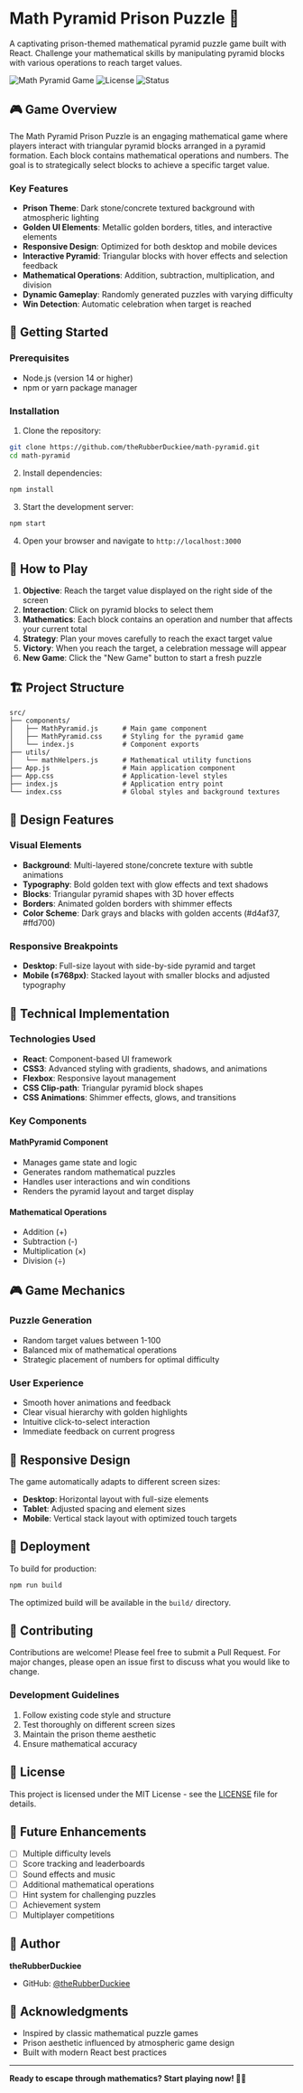 # Math Pyramid Prison Puzzle 🔺

A captivating prison-themed mathematical pyramid puzzle game built with React. Challenge your mathematical skills by manipulating pyramid blocks with various operations to reach target values.

![Math Pyramid Game](https://img.shields.io/badge/React-18.2.0-blue?logo=react) ![License](https://img.shields.io/badge/License-MIT-green) ![Status](https://img.shields.io/badge/Status-Complete-brightgreen)

## 🎮 Game Overview

The Math Pyramid Prison Puzzle is an engaging mathematical game where players interact with triangular pyramid blocks arranged in a pyramid formation. Each block contains mathematical operations and numbers. The goal is to strategically select blocks to achieve a specific target value.

### Key Features

- **Prison Theme**: Dark stone/concrete textured background with atmospheric lighting
- **Golden UI Elements**: Metallic golden borders, titles, and interactive elements
- **Responsive Design**: Optimized for both desktop and mobile devices
- **Interactive Pyramid**: Triangular blocks with hover effects and selection feedback
- **Mathematical Operations**: Addition, subtraction, multiplication, and division
- **Dynamic Gameplay**: Randomly generated puzzles with varying difficulty
- **Win Detection**: Automatic celebration when target is reached

## 🚀 Getting Started

### Prerequisites

- Node.js (version 14 or higher)
- npm or yarn package manager

### Installation

1. Clone the repository:
```bash
git clone https://github.com/theRubberDuckiee/math-pyramid.git
cd math-pyramid
```

2. Install dependencies:
```bash
npm install
```

3. Start the development server:
```bash
npm start
```

4. Open your browser and navigate to `http://localhost:3000`

## 🎯 How to Play

1. **Objective**: Reach the target value displayed on the right side of the screen
2. **Interaction**: Click on pyramid blocks to select them
3. **Mathematics**: Each block contains an operation and number that affects your current total
4. **Strategy**: Plan your moves carefully to reach the exact target value
5. **Victory**: When you reach the target, a celebration message will appear
6. **New Game**: Click the "New Game" button to start a fresh puzzle

## 🏗️ Project Structure

```
src/
├── components/
│   ├── MathPyramid.js      # Main game component
│   ├── MathPyramid.css     # Styling for the pyramid game
│   └── index.js            # Component exports
├── utils/
│   └── mathHelpers.js      # Mathematical utility functions
├── App.js                  # Main application component
├── App.css                 # Application-level styles
├── index.js                # Application entry point
└── index.css               # Global styles and background textures
```

## 🎨 Design Features

### Visual Elements
- **Background**: Multi-layered stone/concrete texture with subtle animations
- **Typography**: Bold golden text with glow effects and text shadows
- **Blocks**: Triangular pyramid shapes with 3D hover effects
- **Borders**: Animated golden borders with shimmer effects
- **Color Scheme**: Dark grays and blacks with golden accents (#d4af37, #ffd700)

### Responsive Breakpoints
- **Desktop**: Full-size layout with side-by-side pyramid and target
- **Mobile (≤768px)**: Stacked layout with smaller blocks and adjusted typography

## 🔧 Technical Implementation

### Technologies Used
- **React**: Component-based UI framework
- **CSS3**: Advanced styling with gradients, shadows, and animations
- **Flexbox**: Responsive layout management
- **CSS Clip-path**: Triangular pyramid block shapes
- **CSS Animations**: Shimmer effects, glows, and transitions

### Key Components

#### MathPyramid Component
- Manages game state and logic
- Generates random mathematical puzzles
- Handles user interactions and win conditions
- Renders the pyramid layout and target display

#### Mathematical Operations
- Addition (+)
- Subtraction (-)
- Multiplication (×)
- Division (÷)

## 🎮 Game Mechanics

### Puzzle Generation
- Random target values between 1-100
- Balanced mix of mathematical operations
- Strategic placement of numbers for optimal difficulty

### User Experience
- Smooth hover animations and feedback
- Clear visual hierarchy with golden highlights
- Intuitive click-to-select interaction
- Immediate feedback on current progress

## 📱 Responsive Design

The game automatically adapts to different screen sizes:

- **Desktop**: Horizontal layout with full-size elements
- **Tablet**: Adjusted spacing and element sizes
- **Mobile**: Vertical stack layout with optimized touch targets

## 🚀 Deployment

To build for production:

```bash
npm run build
```

The optimized build will be available in the `build/` directory.

## 🤝 Contributing

Contributions are welcome! Please feel free to submit a Pull Request. For major changes, please open an issue first to discuss what you would like to change.

### Development Guidelines
1. Follow existing code style and structure
2. Test thoroughly on different screen sizes
3. Maintain the prison theme aesthetic
4. Ensure mathematical accuracy

## 📄 License

This project is licensed under the MIT License - see the [LICENSE](LICENSE) file for details.

## 🎯 Future Enhancements

- [ ] Multiple difficulty levels
- [ ] Score tracking and leaderboards
- [ ] Sound effects and music
- [ ] Additional mathematical operations
- [ ] Hint system for challenging puzzles
- [ ] Achievement system
- [ ] Multiplayer competitions

## 👤 Author

**theRubberDuckiee**
- GitHub: [@theRubberDuckiee](https://github.com/theRubberDuckiee)

## 🙏 Acknowledgments

- Inspired by classic mathematical puzzle games
- Prison aesthetic influenced by atmospheric game design
- Built with modern React best practices

---

**Ready to escape through mathematics? Start playing now! 🔺✨**

